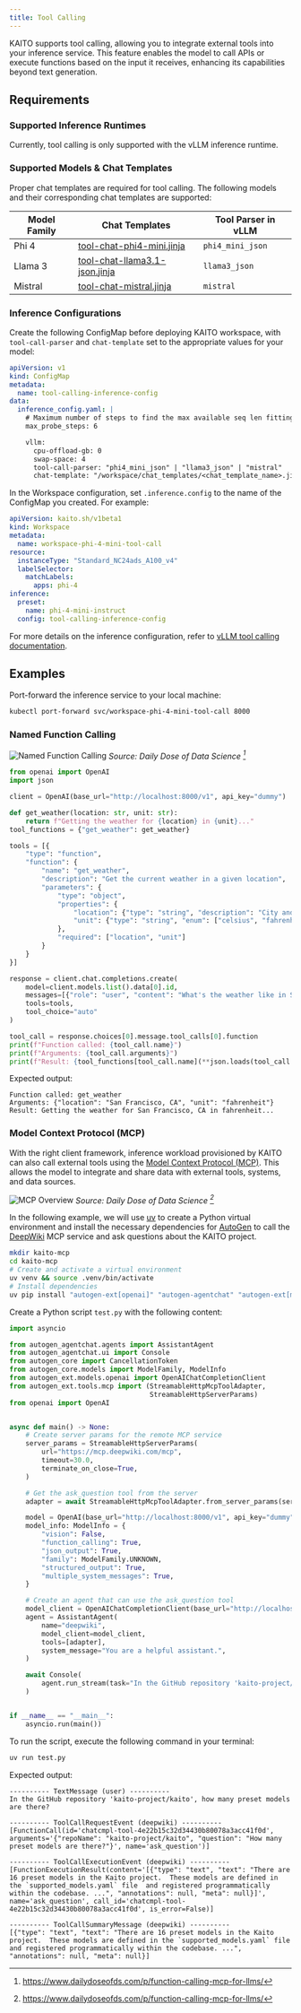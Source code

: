 ```yaml
---
title: Tool Calling
---
```


KAITO supports tool calling, allowing you to integrate external tools into your inference service. This feature enables the model to call APIs or execute functions based on the input it receives, enhancing its capabilities beyond text generation.

## Requirements

### Supported Inference Runtimes

Currently, tool calling is only supported with the vLLM inference runtime.

### Supported Models & Chat Templates

Proper chat templates are required for tool calling. The following models and their corresponding chat templates are supported:

| Model Family | Chat Templates                                                                                                                                             | Tool Parser in vLLM |
|--------------|------------------------------------------------------------------------------------------------------------------------------------------------------------|---------------------|
| Phi 4        | [tool-chat-phi4-mini.jinja](https://github.com/kaito-project/kaito/blob/main/presets/workspace/inference/chat_templates/tool-chat-phi4-mini.jinja)         | `phi4_mini_json`    |
| Llama 3      | [tool-chat-llama3.1-json.jinja](https://github.com/kaito-project/kaito/blob/main/presets/workspace/inference/chat_templates/tool-chat-llama3.1-json.jinja) | `llama3_json`       |
| Mistral      | [tool-chat-mistral.jinja](https://github.com/kaito-project/kaito/blob/main/presets/workspace/inference/chat_templates/tool-chat-mistral.jinja)             | `mistral`           |


### Inference Configurations

Create the following ConfigMap before deploying KAITO workspace, with `tool-call-parser` and `chat-template` set to the appropriate values for your model:

```yaml
apiVersion: v1
kind: ConfigMap
metadata:
  name: tool-calling-inference-config
data:
  inference_config.yaml: |
    # Maximum number of steps to find the max available seq len fitting in the GPU memory.
    max_probe_steps: 6

    vllm:
      cpu-offload-gb: 0
      swap-space: 4
      tool-call-parser: "phi4_mini_json" | "llama3_json" | "mistral"
      chat-template: "/workspace/chat_templates/<chat_template_name>.jinja"
```

In the Workspace configuration, set `.inference.config` to the name of the ConfigMap you created. For example:

```yaml
apiVersion: kaito.sh/v1beta1
kind: Workspace
metadata:
  name: workspace-phi-4-mini-tool-call
resource:
  instanceType: "Standard_NC24ads_A100_v4"
  labelSelector:
    matchLabels:
      apps: phi-4
inference:
  preset:
    name: phi-4-mini-instruct
  config: tool-calling-inference-config
```

For more details on the inference configuration, refer to [vLLM tool calling documentation](https://docs.vllm.ai/en/latest/features/tool_calling.html).

## Examples

Port-forward the inference service to your local machine:

```bash
kubectl port-forward svc/workspace-phi-4-mini-tool-call 8000
```

### Named Function Calling

![Named Function Calling](/img/function-calling.gif)
*Source: Daily Dose of Data Science [^1]*

```python
from openai import OpenAI
import json

client = OpenAI(base_url="http://localhost:8000/v1", api_key="dummy")

def get_weather(location: str, unit: str):
    return f"Getting the weather for {location} in {unit}..."
tool_functions = {"get_weather": get_weather}

tools = [{
    "type": "function",
    "function": {
        "name": "get_weather",
        "description": "Get the current weather in a given location",
        "parameters": {
            "type": "object",
            "properties": {
                "location": {"type": "string", "description": "City and state, e.g., 'San Francisco, CA'"},
                "unit": {"type": "string", "enum": ["celsius", "fahrenheit"]}
            },
            "required": ["location", "unit"]
        }
    }
}]

response = client.chat.completions.create(
    model=client.models.list().data[0].id,
    messages=[{"role": "user", "content": "What's the weather like in San Francisco?"}],
    tools=tools,
    tool_choice="auto"
)

tool_call = response.choices[0].message.tool_calls[0].function
print(f"Function called: {tool_call.name}")
print(f"Arguments: {tool_call.arguments}")
print(f"Result: {tool_functions[tool_call.name](**json.loads(tool_call.arguments))}")
```

Expected output:

```
Function called: get_weather
Arguments: {"location": "San Francisco, CA", "unit": "fahrenheit"}
Result: Getting the weather for San Francisco, CA in fahrenheit...
```

### Model Context Protocol (MCP)

With the right client framework, inference workload provisioned by KAITO can also call external tools using the [Model Context Protocol (MCP)](https://modelcontextprotocol.io/). This allows the model to integrate and share data with external tools, systems, and data sources.

![MCP Overview](../static/img/mcp.gif)
*Source: Daily Dose of Data Science [^1]*

In the following example, we will use [uv](https://docs.astral.sh/uv/) to create a Python virtual environment and install the necessary dependencies for [AutoGen](https://microsoft.github.io/autogen/stable//index.html) to call the [DeepWiki](https://deepwiki.com/) MCP service and ask questions about the KAITO project.

```bash
mkdir kaito-mcp
cd kaito-mcp
# Create and activate a virtual environment
uv venv && source .venv/bin/activate
# Install dependencies
uv pip install "autogen-ext[openai]" "autogen-agentchat" "autogen-ext[mcp]"
```

Create a Python script `test.py` with the following content:

```python
import asyncio

from autogen_agentchat.agents import AssistantAgent
from autogen_agentchat.ui import Console
from autogen_core import CancellationToken
from autogen_core.models import ModelFamily, ModelInfo
from autogen_ext.models.openai import OpenAIChatCompletionClient
from autogen_ext.tools.mcp import (StreamableHttpMcpToolAdapter,
                                   StreamableHttpServerParams)
from openai import OpenAI


async def main() -> None:
    # Create server params for the remote MCP service
    server_params = StreamableHttpServerParams(
        url="https://mcp.deepwiki.com/mcp",
        timeout=30.0,
        terminate_on_close=True,
    )

    # Get the ask_question tool from the server
    adapter = await StreamableHttpMcpToolAdapter.from_server_params(server_params, "ask_question")

    model = OpenAI(base_url="http://localhost:8000/v1", api_key="dummy").models.list().data[0].id
    model_info: ModelInfo = {
        "vision": False,
        "function_calling": True,
        "json_output": True,
        "family": ModelFamily.UNKNOWN,
        "structured_output": True,
        "multiple_system_messages": True,
    }

    # Create an agent that can use the ask_question tool
    model_client = OpenAIChatCompletionClient(base_url="http://localhost:8000/v1", api_key="dummy", model=model, model_info=model_info)
    agent = AssistantAgent(
        name="deepwiki",
        model_client=model_client,
        tools=[adapter],
        system_message="You are a helpful assistant.",
    )

    await Console(
        agent.run_stream(task="In the GitHub repository 'kaito-project/kaito', how many preset models are there?", cancellation_token=CancellationToken())
    )


if __name__ == "__main__":
    asyncio.run(main())
```

To run the script, execute the following command in your terminal:

```bash
uv run test.py
```

Expected output:

```
---------- TextMessage (user) ----------
In the GitHub repository 'kaito-project/kaito', how many preset models are there?

---------- ToolCallRequestEvent (deepwiki) ----------
[FunctionCall(id='chatcmpl-tool-4e22b15c32d34430b80078a3acc41f0d', arguments='{"repoName": "kaito-project/kaito", "question": "How many preset models are there?"}', name='ask_question')]

---------- ToolCallExecutionEvent (deepwiki) ----------
[FunctionExecutionResult(content='[{"type": "text", "text": "There are 16 preset models in the Kaito project.  These models are defined in the `supported_models.yaml` file  and registered programmatically within the codebase. ...", "annotations": null, "meta": null}]', name='ask_question', call_id='chatcmpl-tool-4e22b15c32d34430b80078a3acc41f0d', is_error=False)]

---------- ToolCallSummaryMessage (deepwiki) ----------
[{"type": "text", "text": "There are 16 preset models in the Kaito project.  These models are defined in the `supported_models.yaml` file  and registered programmatically within the codebase. ...", "annotations": null, "meta": null}]
```

[^1]: https://www.dailydoseofds.com/p/function-calling-mcp-for-llms/
